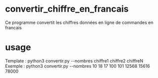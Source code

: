 # convertir_chiffre_en_francais
Ce programme convertit les chiffres données en ligne de commandes en francais
# usage 
Template : python3 convertir.py --nombres chiffre1 chiffre2 chiffreN \
Exemple : python3 convertir.py --nombres 10 18 17 100 101 12568 15616 78000
